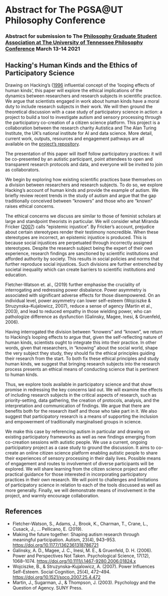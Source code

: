 # Abstract for The PGSA@UT Philosophy Conference

### Abstract for submission to The [Philosophy Graduate Student Association at The University of Tennessee Philosophy Conference](http://utkphilgradconference.weebly.com/) March 13-14 2021

## Hacking's Human Kinds and the Ethics of Participatory Science 

Drawing on Hacking’s ([1996](doi.org/\10.1093\acprof:oso\9780198524021.001.0001) influential concept of the ‘looping effects of human kinds’, this paper will explore the ethical implications of the dynamics between researchers and research subjects in scientific practice. 
We argue that scientists engaged in work about human kinds have a moral duty to include research subjects in their work. 
We will then ground the theoretical discussion with a case study of participatory science in action: a project to build a tool to investigate autism and sensory processing through the participatory co-creation of a citizen science platform. 
This project is a collaboration between the research charity Autistica and The Alan Turing Institute, the UK’s national institute for AI and data science. 
More detail, current work, outputs, resources and engagement pathways are all available on the [project’s repository](https://github.com/alan-turing-institute/AutisticaCitizenScience).

The presentation of this paper will itself follow participatory practices: it will be co-presented by an autistic participant, point attendees to open and transparent research protocols and data, and everyone will be invited to join as collaborators.

We begin by exploring how existing scientific practices base themselves on a division between researchers and research subjects. 
To do so, we explore Hacking’s account of human kinds and provide the example of autism. 
We briefly review recent trends in the study of autism and argue that the gap traditionally conceived between “knowers” and those who are “known” raises ethical concerns.

The ethical concerns we discuss are similar to those of feminist scholars at large and standpoint theorists in particular. 
We will consider what Miranda Fricker ([2007](doi.org/10.1093/acprof:oso/9780198237907.001.0001)) calls “epistemic injustice”. 
By Fricker’s account, prejudice about certain stereotypes render their testimony noncredible. 
When these stereotypes are incorrect, an epistemic injustice is produced. 
This is because social injustices are perpetuated through incorrectly assigned stereotypes. Despite the research subject being the expert of their own experience, research findings are sanctioned by scientific institutions and afforded authority by society. 
This results in social policies and norms that further reproduce social injustices. Such divisions are further entrenched by societal inequality which can create barriers to scientific institutions and education.

Fletcher-Watson et. al., (2019) further emphasise the cruciality of interrogating and redressing power disbalance. Power asymmetry is associated with significant adverse effects for those disempowered. On an individual level, power asymmetry can lower self-esteem (Wojciszke & Struzynska–Kujalowicz, 2007), reduce a sense of agency (Martin et al., 2003), and lead to reduced empathy in those wielding power, who can pathologize difference as dysfunction (Galinsky, Magee, Inesi, & Gruenfeld, 2006). 

Having interrogated the division between “knowers” and “known”, we return to Hacking’s looping effects to argue that, given the self-reflecting nature of human kinds, scientists ought to integrate this into their practice. 
In other words, given that researchers, in “knowing” about the social world, shape the very subject they study, they should fix the ethical principles guiding their research from the start. 
To both fix these ethical principles and study human kinds, we suggest that bringing research subjects into the research process presents an ethical means of conducting science that is pertinent to human kinds.

Thus, we explore tools available in participatory science and that show promise in redressing the key concerns laid out. 
We will examine the effects of including research subjects in the critical aspects of research, such as priority-setting, data gathering, the creation of protocols, analysis, and the interpretation and communication of findings. 
We argue that there are benefits both for the research itself and those who take part in it. We also suggest that participatory research is a means of supporting the inclusion and empowerment of traditionally marginalised groups in science. 

We make this case by referencing autism in particular and drawing on existing participatory frameworks as well as new findings emerging from co-creation sessions with autistic people. 
We use a current, ongoing participatory project as a case study to ground the discussion. 
It aims to co-create an online citizen science platform enabling autistic people to share their experiences of sensory processing in their daily lives. 
Possible means of engagement and routes to involvement of diverse participants will be explored. 
We will share learning from the citizen science project and offer practical guidance for those interested in incorporating participatory practices in their own research. 
We will point to challenges and limitations of participatory science in relation to each of the tools discussed as well as more generally. 
Finally, we will demonstrate means of involvement in the project, and warmly encourage collaboration. 

## References

* Fletcher-Watson, S., Adams, J., Brook, K., Charman, T., Crane, L., Cusack, J., … Pellicano, E. (2019). 
* Making the future together: Shaping autism research through meaningful participation. Autism, 23(4), 943–953. https://doi.org/10.1177/1362361318786721
* Galinsky, A. D., Magee, J. C., Inesi, M. E., & Gruenfeld, D. H. (2006). Power and Perspectives Not Taken. Psychological Science, 17(12), 1068–1074. https://doi.org/10.1111/j.1467-9280.2006.01824.x
* Wojciszke, B., & Struzynska–Kujalowicz, A. (2007). Power Influences Self–Esteem. Social Cognition, 25(4), 472–494. https://doi.org/10.1521/soco.2007.25.4.472
* Martin, J., Sugarman, J., & Thompson, J. (2003). Psychology and the Question of Agency. SUNY Press.






